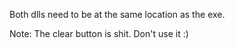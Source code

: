 Both dlls need to be at the same location as the exe.

Note:
The clear button is shit. Don't use it :)
